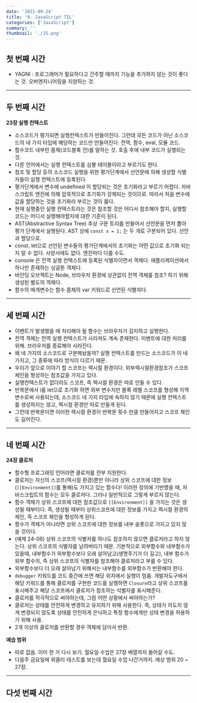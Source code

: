 ```yaml
---
date: '2021-09-24'
title: '9. JavaScript TIL'
categories: ['JavaScript']
summary: ''
thumbnail: './JS.png'
---
```


<!-- ![](./images/.PNG) -->

## 첫 번째 시간

- YAGNI : 프로그래머가 필요하다고 간주할 때까지 기능을 추가하지 않는 것이 좋다는 것. 오버엔지니어링을 지양하는 것.

<hr>

## 두 번째 시간

**23장 실행 컨텍스트**

- 소스코드가 평가되면 실행컨텍스트가 만들어진다. 그런데 모든 코드가 아닌 소스코드의 네 가지 타입에 해당하는 코드만 만들어진다. 전역, 함수, eval, 모듈 코드.
- 함수코드 내부란 몸체(코드블록 안)를 말하는 것. 호출 후에 내부 코드가 실행되는 것.
- 다른 언어에서는 실행 컨텍스트를 심볼 테이블이라고 부르기도 한다.
- 참조 및 할당 등의 소스코드 실행을 위한 평가단계에서 선언문에 의해 생성할 식별자들이 실행 컨텍스트에 등록된다.
- 평가단계에서 변수에 undefined 이 할당되는 것은 초기화라고 부르기 어렵다. 자바스크립트 엔진에 의해 암묵적으로 초기화가 강제되는 것이므로. 따라서 처음 변수에 값을 할당하는 것을 초기화라 부르는 것이 옳다.
- 현재 실행중인 실행 컨텍스트라는 것은 참조할 것은 어디서 참조해야 할지, 실행할 코드는 어디서 실행해야할지에 대한 기준이 된다.
- AST(Abstractive Syntax Tree) 추상 구문 트리를 만들어서 선언문을 먼저 뽑아 평가 단계에서 실행된다. AST 상에 `const x = 1;` 는 두 개로 구분되어 있다. 선언과 할당으로.
- const, let으로 선언된 변수들의 평가단계에서의 초기화는 어떤 값으로 초기화 되는지 알 수 없다. 사양서에도 없다. 엔진마다 다를 수도.
- console 은 전역 실행 컨텍스트에 등록된 식별자이면서 객체다. 애플리케이션에서 하나만 존재하는 싱글톤 객체다.
- 바인딩 오브젝트는 Node, 브라우저 환경에 상관없이 전역 객체를 참조? 하기 위해 생성된 별도의 객체다.
- 함수의 매개변수는 함수 몸체의 var 키워드로 선언된 식별자다.

<hr>

## 세 번째 시간

- 이벤트가 발생했을 때 처리해야 될 함수는 브라우저가 감지하고 실행한다.
- 전역 객체는 전역 실행 컨텍스트가 사라져도 계속 존재한다. 이벤트에 대한 처리를 위해. 브라우저를 종료해야 사라진다.
- 왜 네 가지의 소스코드로 구분해놨을까? 실행 컨텍스트를 만드는 소스코드가 이 네 가지고, 그 종류에 따라 방식이 다르기 때문.
- 우리가 앞으로 이야기 할 스코프는 렉시컬 환경이다. 외부렉시컬환경참조가 스코프 체인을 형성하는 참조값을 가지고 있다.
- 실행컨텍스트가 없더라도 스코프, 즉 렉시컬 환경은 따로 만들 수 있다.
- 반복문에서 i를 let으로 초기화 하면 외부 변수지만 블록 레벨 스코프를 형성해 지역 변수로써 사용되는데, 소스코드 네 가지 타입에 속하지 않기 때문에 실행 컨텍스트를 생성하지는 않고, 렉시컬 환경만 따로 만들게 된다.
- 그런데 반복문이면 이러한 렉시컬 환경이 반복문 횟수 만큼 만들어지고 스코프 체인도 길어진다.

<hr>

## 네 번째 시간

**24장 클로저**

- 함수형 프로그래밍 언어라면 클로저를 전부 지원한다.
- 클로저는 자신의 스코프(렉시컬 환경)뿐만 아니라 상위 스코프에 대한 정보(`[[Environment]]`를 통해)도 가지고 있는 함수다! 이러한 정의에 기반했을 때, 자바스크립트의 함수는 모두 클로저다. 그러나 일반적으로 그렇게 부르지 않는다.
- 함수 객체가 상위 스코프에 대한 참조값으로 `[[Environment]]` 을 가지는 것은 생성될 때부터다. 즉, 생성될 때부터 상위스코프에 대한 정보를 가지고 렉시컬 환경의 체인, 즉 스코프 체인을 형성하게 된다.
- 함수가 객체가 아니라면 상위 스코프에 대한 정보를 내부 슬롯으로 가지고 있지 않을 것이다.
- (예제 24-06) 상위 스코프의 식별자를 하나도 참조하지 않으면 클로저라고 하지 않는다. 상위 스코프의 식별자를 날려버리기 때문. 기본적으로 외부함수와 내부함수가 있을때, 내부함수가 외부함수보다 오래 살아남고(생명주기가 더 길고), 내부 함수가 외부 함수의, 즉 상위 스코프의 식별자를 참조해야 클로저라고 부를 수 있다.
- 외부함수보다 더 오래 살아남기 위해서는 내부함수를 외부함수가 반환해야 한다.
- `debugger` 키워드를 코드 중간에 쓰면 해당 위치에서 실행이 멈춤. 개발자도구에서 해당 키워드를 통해 클로저를 구현한 코드를 실행하면 `Closure`라고 상위 스코프를 표시해주고 해당 스코프에서 클로저가 참조하는 식별자를 표시해준다.
- 클로저를 적극적으로 써야하는데, 그럼 어떤 상황에서 써야하는가?
- 클로저는 상태를 안전하게 변경하고 유지하기 위해 사용한다. 즉, 상태가 의도치 않게 변경되지 않도록 상태를 안전하게 은닉하고 특정 함수에게만 상태 변경을 허용하기 위해 사용.
- 2개 이상의 클로저를 반환할 경우 객체에 담아서 반환.

**예습 범위**

- 따로 없음. 이미 한 거 다시 보기. 월요일 수업은 27장 배열까지 들어갈 수도.
- 다음주 금요일에 위클리 테스트를 보는데 월요일 수업 나간거까지. 예상 범위 20 ~ 27장.

<hr>

## 다섯 번째 시간
